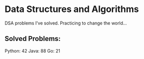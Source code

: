 # Data Structures and Algorithms
DSA problems I've solved. Practicing to change the world...

## Solved Problems:
Python: 42
Java: 88
Go: 21

